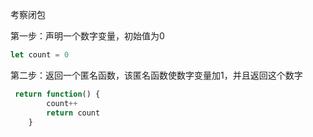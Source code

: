 考察闭包

第一步：声明一个数字变量，初始值为0

~~~js
let count = 0
~~~

第二步：返回一个匿名函数，该匿名函数使数字变量加1，并且返回这个数字

~~~js
 return function() {
        count++
        return count
    }
~~~

